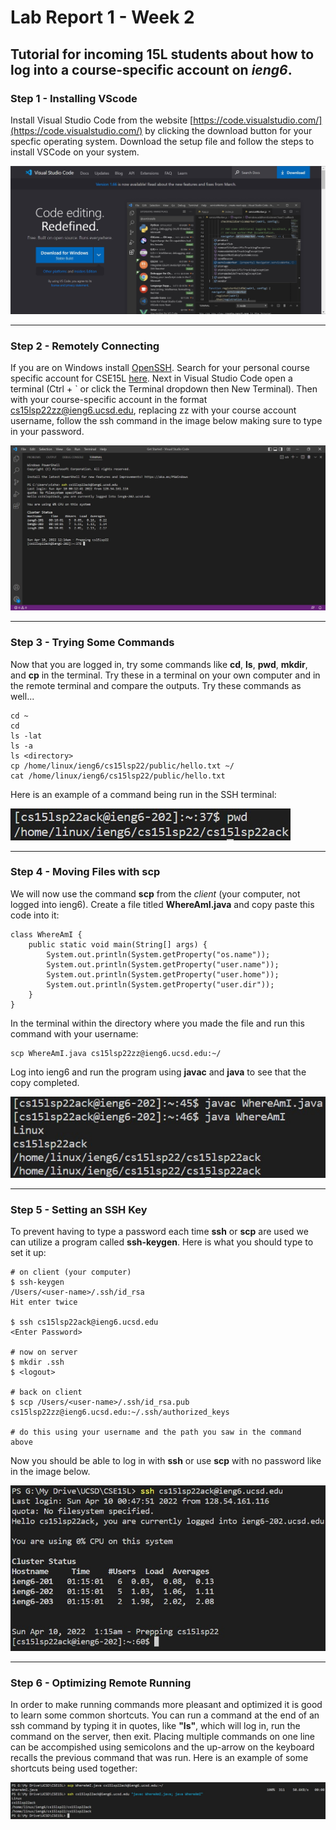 # **Lab Report 1 - Week 2**
## Tutorial for incoming 15L students about how to log into a course-specific account on *ieng6*.

### **Step 1 - Installing VScode**
Install Visual Studio Code from the website [https://code.visualstudio.com/](https://code.visualstudio.com/) by clicking the download button for your specfic operating system. Download the setup file and follow the steps to install VSCode on your system.

![Image](https://github.com/vishaal-gaddipati/cse15l-lab-reports/blob/main/Screenshots/Lab%201/vscode.jpg?raw=true)

---
### **Step 2 - Remotely Connecting**
If you are on Windows install [OpenSSH](https://docs.microsoft.com/en-us/windows-server/administration/openssh/openssh_install_firstuse). Search for your personal course specific account for CSE15L [here](https://sdacs.ucsd.edu/~icc/index.php). Next in Visual Studio Code open a terminal (Ctrl + ` or click the Terminal dropdown then New Terminal). Then with your course-specific account in the format cs15lsp22zz@ieng6.ucsd.edu, replacing zz with your course account username, follow the ssh command in the image below making sure to type in your password.

![Image](https://github.com/vishaal-gaddipati/cse15l-lab-reports/blob/main/Screenshots/Lab%201/remoteconnect.jpg?raw=true)

---
### **Step 3 - Trying Some Commands**
Now that you are logged in, try some commands like **cd**, **ls**, **pwd**, **mkdir**, and **cp** in the terminal. Try these in a terminal on your own computer and in the remote terminal and compare the outputs. Try these commands as well...
```
cd ~
cd
ls -lat
ls -a
ls <directory>
cp /home/linux/ieng6/cs15lsp22/public/hello.txt ~/
cat /home/linux/ieng6/cs15lsp22/public/hello.txt
```
Here is an example of a command being run in the SSH terminal:

![Image](https://github.com/vishaal-gaddipati/cse15l-lab-reports/blob/main/Screenshots/Lab%201/commandEx.jpg?raw=true)

---
### **Step 4 - Moving Files with scp**
We will now use the command **scp** from the *client* (your computer, not logged into ieng6). Create a file titled **WhereAmI.java** and copy paste this code into it:
```
class WhereAmI {
    public static void main(String[] args) {
        System.out.println(System.getProperty("os.name"));
        System.out.println(System.getProperty("user.name"));
        System.out.println(System.getProperty("user.home"));
        System.out.println(System.getProperty("user.dir"));
    }
}
```
In the terminal within the directory where you made the file and run this command with your username:
```
scp WhereAmI.java cs15lsp22zz@ieng6.ucsd.edu:~/
```

Log into ieng6 and run the program using **javac** and **java** to see that the copy completed.

![Image](https://github.com/vishaal-gaddipati/cse15l-lab-reports/blob/main/Screenshots/Lab%201/scpEx.jpg?raw=true)

---
### **Step 5 - Setting an SSH Key**
To prevent having to type a password each time **ssh** or **scp** are used we can utilize a program called **ssh-keygen**. Here is what you should type to set it up:
```
# on client (your computer)
$ ssh-keygen
/Users/<user-name>/.ssh/id_rsa
Hit enter twice

$ ssh cs15lsp22ack@ieng6.ucsd.edu
<Enter Password>

# now on server
$ mkdir .ssh
$ <logout>

# back on client
$ scp /Users/<user-name>/.ssh/id_rsa.pub cs15lsp22zz@ieng6.ucsd.edu:~/.ssh/authorized_keys

# do this using your username and the path you saw in the command above
```
Now you should be able to log in with **ssh** or use **scp** with no password like in the image below.

![Image](https://github.com/vishaal-gaddipati/cse15l-lab-reports/blob/main/Screenshots/Lab%201/keygen.jpg?raw=true)

---
### **Step 6 - Optimizing Remote Running**
In order to make running commands more pleasant and optimized it is good to learn some common shortcuts. You can run a command at the end of an ssh command by typing it in quotes, like **"ls"**, which will log in, run the command on the server, then exit. Placing multiple commands on one line can be accompished using semicolons and the up-arrow on the keyboard recalls the previous command that was run. Here is an example of some shortcuts being used together:

![Image](https://github.com/vishaal-gaddipati/cse15l-lab-reports/blob/main/Screenshots/Lab%201/optimizing.jpg?raw=true)